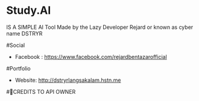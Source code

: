 # Study.AI
IS A SIMPLE AI Tool Made by the Lazy Developer Rejard or known as cyber name DSTRYR

#Social 
- Facebook :
https://www.facebook.com/rejardbentazarofficial

#Portfolio 
- Website:
http://dstryrlangsakalam.hstn.me 


#🌱CREDITS TO API OWNER 
